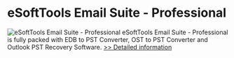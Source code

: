 # eSoftTools Email Suite - Professional
![eSoftTools Email Suite - Professional](https://mycommerce.akamaized.net/api/pimages/P300880543/BIG/300880543.GIF)
eSoftTools Email Suite - Professional is fully packed with EDB to PST Converter, OST to PST Converter and Outlook PST Recovery Software.
[>> Detailed information](https://secure.shareit.com/shareit/product.html?productid=300880543&affiliateid=200057808)